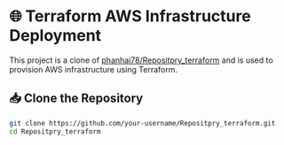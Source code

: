 # 🌐 Terraform AWS Infrastructure Deployment

This project is a clone of [phanhai78/Repositpry_terraform](https://github.com/phanhai78/Repositpry_terraform.git) and is used to provision AWS infrastructure using Terraform.

## 📥 Clone the Repository

```bash
git clone https://github.com/your-username/Repositpry_terraform.git
cd Repositpry_terraform
```


